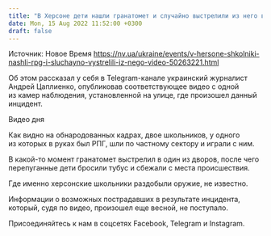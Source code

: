```yaml
---
title: "В Херсоне дети нашли гранатомет и случайно выстрелили из него во двор — видео"
date: Mon, 15 Aug 2022 11:52:00 +0300
draft: false
---
```

Источник: Новое Время https://nv.ua/ukraine/events/v-hersone-shkolniki-nashli-rpg-i-sluchayno-vystrelili-iz-nego-video-50263221.html


Об этом рассказал у себя в Telegram-канале украинский журналист Андрей Цаплиенко, опубликовав соответствующее видео с одной из камер наблюдения, установленной на улице, где произошел данный инцидент.

 Видео дня   

Как видно на обнародованных кадрах, двое школьников, у одного из которых в руках был РПГ, шли по частному сектору и играли с ним.

В какой-то момент гранатомет выстрелил в один из дворов, после чего перепуганные дети бросили тубус и сбежали с места происшествия.

Где именно херсонские школьники раздобыли оружие, не известно.

Информации о возможных пострадавших в результате инцидента, который, судя по видео, произошел еще весной, не поступало.

Присоединяйтесь к нам в соцсетях Facebook, Telegram и Instagram.
